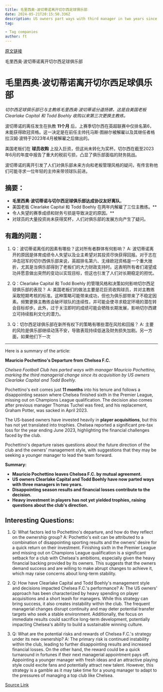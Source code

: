 ```yaml
---
title: 毛里西奥·波切蒂诺离开切尔西足球俱乐部
date: 2024-05-21T20:15:50.336Z
description: US owners part ways with third manager in two years since buying Premier League team from Roman Abramovich
tag: 

- Tag companies
author: ft
---
```


[原文链接](https://ft.com/content/2a08385b-7134-4b04-b6d2-0878330ab68c)

毛里西奥·波切蒂诺离开切尔西足球俱乐部

# **毛里西奥·波切蒂诺离开切尔西足球俱乐部** 

*切尔西足球俱乐部已与主教练毛里西奥·波切蒂诺分道扬镳，这是自美国老板Clearlake Capital 和 Todd Boehly 收购以来第三次更换主教练。* 

波切蒂诺的离任发生在执教 **11个月** 后，上赛季切尔西在英超联赛中仅排名第6，未能获得欧冠资格。这一决定是在前任主帅托马斯·图赫尔被解雇以及其继任者格拉汉姆·波特于2023年4月被解雇之后做出的。 

美国老板们在 **球员收购** 上投入巨资，但这尚未转化为奖杯。切尔西在截至2023年6月的年度中报告了重大的税前亏损，凸显了俱乐部面临的财务挑战。 

波切蒂诺的离开引发了人们对俱乐部未来方向和老板管理风格的疑问，有传言称他们可能寻求一位年轻的主帅来带领球队前进。 


## 摘要：
- **毛里西奥·波切蒂诺与切尔西足球俱乐部达成协议友好离队**。
- 美国老板 Clearlake Capital 和 Todd Boehly 在两年内解雇了三位主教练。**
- 令人失望的赛季成绩和财务亏损是导致决定的原因。**
- 对球员的大量投资尚未获得奖杯，人们对俱乐部的发展方向产生了疑问。


## 有趣的问题： 
1. Q：波切蒂诺离任的因素有哪些？这对所有者群体有何影响？ 
   A: 波切蒂诺离开的原因是体育成绩令人失望以及业主希望对其投资尽快获得回报。对于志在冲击冠军的切尔西俱乐部来说，英超排名第六、无缘欧冠资格是一个重大挫折，尤其是当俱乐部得到了老板们的大力财政支持时。这表明所有者们渴望成功并愿意做出突然的变动以实现目标，但这也引发了人们对长期稳定的担忧。 

2. Q：Clearlake Capital 和 Todd Boehly 的管理风格和决策如何影响切尔西足球俱乐部的表现？ 
   A: 美国老板们的做法主要是花巨资收购球员，并对主教练采取短期考核的标准。这种策略可能带来成功，但也为俱乐部带来了不稳定因素。频繁更换主教练会破坏球队的连续性，并可能会使寻求稳定环境的潜在转会目标却步。此外，过于关注即时的成绩可能会牺牲长期发展，影响切尔西建立可持续胜利文化的潜力。 

3. Q：切尔西足球俱乐部在新所有权下的策略有哪些潜在风险和回报？ 
   A: 主要的风险是俱乐部继续动荡不安，导致表现持续低迷及财务损失加剧。另一方面，如果他们下一次

---

Here is a summary of the article:

**Mauricio Pochettino's Departure from Chelsea F.C.**

*Chelsea Football Club has parted ways with manager Mauricio Pochettino, marking the third managerial change since its acquisition by US owners Clearlake Capital and Todd Boehly.* 

Pochettino's exit comes just **11 months** into his tenure and follows a disappointing season where Chelsea finished sixth in the Premier League, missing out on Champions League qualification. The decision also comes after previous manager Thomas Tuchel was fired, and his replacement, Graham Potter, was sacked in April 2023.

The US-based owners have invested heavily in **player acquisitions**, but this has not yet translated into trophies. Chelsea reported a significant pre-tax loss for the year ending June 2023, highlighting the financial challenges faced by the club. 

Pochettino's departure raises questions about the future direction of the club and the owners' management style, with suggestions that they may be seeking a younger manager to lead the team forward.

**Summary:**

- **Mauricio Pochettino leaves Chelsea F.C. by mutual agreement.**
- **US owners Clearlake Capital and Todd Boehly have now parted ways with three managers in two years.**
- **Disappointing season results and financial losses contribute to the decision.**
- **Heavy investment in players has not yet yielded trophies, raising questions about the club's direction.**


## Interesting Questions: 
1. Q: What factors led to Pochettino's departure, and how do they reflect on the ownership group? 
A: Pochettio's exit can be attributed to a combination of disappointing sporting results and the owners' desire for a quick return on their investment. Finishing sixth in the Premier League and missing out on Champions League qualification is a significant setback for a club with Chelsea's ambitions, especially given the heavy financial backing provided by its owners. This suggests that the owners demand success and are willing to make abrupt changes to achieve it, which may raise concerns about long-term stability. 

2. Q: How have Clearlake Capital and Todd Boehly's management style and decisions impacted Chelsea F.C.'s performance? 
A: The US owners' approach has been characterized by heavy spending on player acquisitions and a short leash for managers. While this strategy can bring success, it also creates instability within the club. The frequent managerial changes disrupt continuity and may deter potential transfer targets who seek a stable environment. Additionally, the focus on immediate results could sacrifice long-term development, potentially impacting Chelsea's ability to build a sustainable winning culture. 

3. Q: What are the potential risks and rewards of Chelsea F.C.'s strategy under its new ownership? 
A: The primary risk is continued instability within the club, leading to further disappointing results and increased financial losses. On the other hand, the reward could be a quick turnaround in fortunes if their next managerial appointment pays off. Appointing a younger manager with fresh ideas and an attractive playing style could excite fans and potentially attract new talent. However, this strategy is a gamble as it may take time for a young manager to adapt to the pressures of managing a top club like Chelsea.

[Source Link](https://ft.com/content/2a08385b-7134-4b04-b6d2-0878330ab68c)

